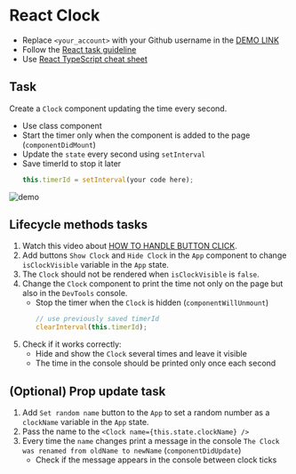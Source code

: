 # React Clock
- Replace `<your_account>` with your Github username in the
 [DEMO LINK](https://workacccom.github.io/react_clock/)
- Follow the [React task guideline](https://github.com/mate-academy/react_task-guideline#react-tasks-guideline)
- Use [React TypeScript cheat sheet](https://mate-academy.github.io/fe-program/js/extra/react-typescript)

## Task
Create a `Clock` component updating the time every second.
- Use class component
- Start the timer only when the component is added to the page (`componentDidMount`)
- Update the `state` every second using `setInterval`
- Save timerId to stop it later 
    ```js
    this.timerId = setInterval(your code here);
    ```

![demo](./screenshot.png)

## Lifecycle methods tasks
1. Watch this video about [HOW TO HANDLE BUTTON CLICK](https://youtu.be/87RkHpYMDXI).
2. Add buttons `Show Clock` and `Hide Clock` in the `App` component to change `isClockVisible` variable in the `App` state.
3. The `Clock` should not be rendered when `isClockVisible` is `false`.
4. Change the `Clock` component to print the time not only on the page but also in the `DevTools` console.
    - Stop the timer when the `Clock` is hidden (`componentWillUnmount`)
        ```js
        // use previously saved timerId 
        clearInterval(this.timerId);
        ```
5. Check if it works correctly:
    - Hide and show the `Clock` several times and leave it visible
    - The time in the console should be printed only once each second

## (Optional) Prop update task
1. Add `Set random name` button to the `App` to set a random number as a `clockName` variable in the `App` state.
2. Pass the name to the `<Clock name={this.state.clockName} />`
3. Every time the `name` changes print a message in the console `The Clock was renamed from oldName to newName` (`componentDidUpdate`)
    - Check if the message appears in the console between clock ticks
